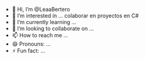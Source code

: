 - 👋 Hi, I’m @LeaaBertero
- 👀 I’m interested in ... colaborar en proyectos en C#
- 🌱 I’m currently learning ...
- 💞️ I’m looking to collaborate on ...
- 📫 How to reach me ...
- 😄 Pronouns: ...
- ⚡ Fun fact: ...

<!---
LeaaBertero/LeaaBertero is a ✨ special ✨ repository because its `README.md` (this file) appears on your GitHub profile.
You can click the Preview link to take a look at your changes.
--->
